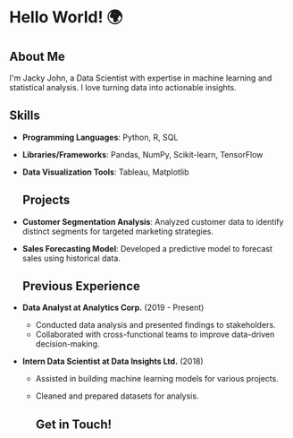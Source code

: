 # Hello World! 🌍

## About Me

I'm Jacky John, a Data Scientist with expertise in machine learning and statistical analysis. I love turning data into actionable insights.

## Skills

- **Programming Languages**: Python, R, SQL
  
- **Libraries/Frameworks**: Pandas, NumPy, Scikit-learn, TensorFlow
  
- **Data Visualization Tools**: Tableau, Matplotlib
  
  ## Projects
  
- **Customer Segmentation Analysis**: Analyzed customer data to identify distinct segments for targeted marketing strategies.
  
- **Sales Forecasting Model**: Developed a predictive model to forecast sales using historical data.
  
  ## Previous Experience
  
- **Data Analyst at Analytics Corp.** (2019 - Present)
  
  - Conducted data analysis and presented findings to stakeholders.
  - Collaborated with cross-functional teams to improve data-driven decision-making.
- **Intern Data Scientist at Data Insights Ltd.** (2018)
  
  - Assisted in building machine learning models for various projects.
    
  - Cleaned and prepared datasets for analysis.
    
    ## Get in Touch!
